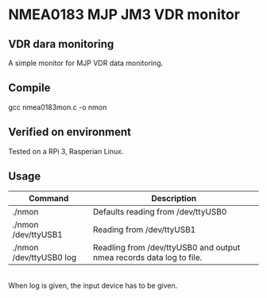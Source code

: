 NMEA0183 MJP JM3 VDR monitor
============================

VDR dara monitoring
-------------------
A simple monitor for MJP VDR data monitoring.

Compile
-------
gcc nmea0183mon.c -o nmon

Verified on environment
-----------------------
Tested on a RPi 3, Rasperian Linux.

Usage
-----
| Command                       | Description |
|-------------------------------|-------------|
| ./nmon			| Defaults reading from /dev/ttyUSB0 |
| ./nmon /dev/ttyUSB1		| Reading from /dev/ttyUSB1 |
| ./nmon /dev/ttyUSB0 log	| Readling from /dev/ttyUSB0 and output nmea records data log to file. |
<br />
When log is given, the input device has to be given.<br />

